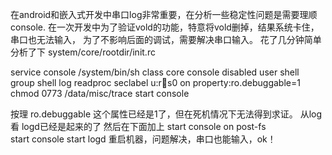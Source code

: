  在android和嵌入式开发中串口log非常重要，在分析一些稳定性问题是需要理顺console.
 在一次开发中为了验证vold的功能，特意将vold删掉，结果系统卡住，串口也无法输入，
 为了不影响后面的调试，需要解决串口输入。
 花了几分钟简单分析了下  system/core/rootdir/init.rc
 
 service console /system/bin/sh
    class core
    console
    disabled
    user shell
    group shell log readproc
    seclabel u:r:shell:s0
on property:ro.debuggable=1 
    chmod 0773 /data/misc/trace
    start console

按理 ro.debuggable 这个属性已经是1了，但在死机情况下无法得到求证。
从log看 logd已经是起来的了
然后在下面加上 start console
on post-fs    
    start console
    start logd
重启机器，问题解决，串口也能输入，ok！
